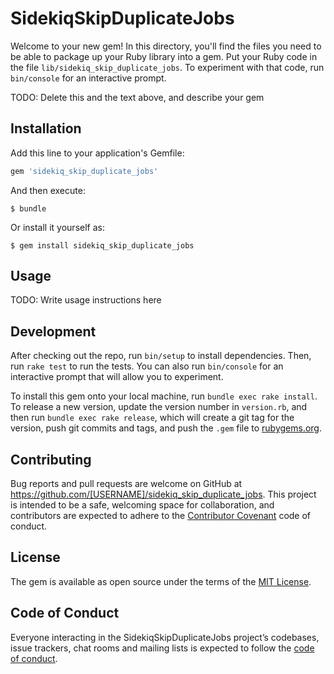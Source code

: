 # SidekiqSkipDuplicateJobs

Welcome to your new gem! In this directory, you'll find the files you need to be able to package up your Ruby library into a gem. Put your Ruby code in the file `lib/sidekiq_skip_duplicate_jobs`. To experiment with that code, run `bin/console` for an interactive prompt.

TODO: Delete this and the text above, and describe your gem

## Installation

Add this line to your application's Gemfile:

```ruby
gem 'sidekiq_skip_duplicate_jobs'
```

And then execute:

    $ bundle

Or install it yourself as:

    $ gem install sidekiq_skip_duplicate_jobs

## Usage

TODO: Write usage instructions here

## Development

After checking out the repo, run `bin/setup` to install dependencies. Then, run `rake test` to run the tests. You can also run `bin/console` for an interactive prompt that will allow you to experiment.

To install this gem onto your local machine, run `bundle exec rake install`. To release a new version, update the version number in `version.rb`, and then run `bundle exec rake release`, which will create a git tag for the version, push git commits and tags, and push the `.gem` file to [rubygems.org](https://rubygems.org).

## Contributing

Bug reports and pull requests are welcome on GitHub at https://github.com/[USERNAME]/sidekiq_skip_duplicate_jobs. This project is intended to be a safe, welcoming space for collaboration, and contributors are expected to adhere to the [Contributor Covenant](http://contributor-covenant.org) code of conduct.

## License

The gem is available as open source under the terms of the [MIT License](https://opensource.org/licenses/MIT).

## Code of Conduct

Everyone interacting in the SidekiqSkipDuplicateJobs project’s codebases, issue trackers, chat rooms and mailing lists is expected to follow the [code of conduct](https://github.com/[USERNAME]/sidekiq_skip_duplicate_jobs/blob/master/CODE_OF_CONDUCT.md).
